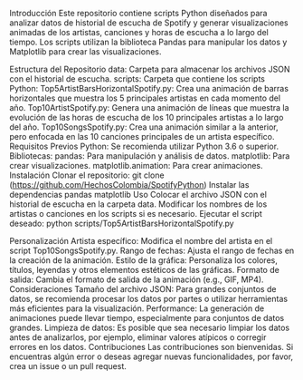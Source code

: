 Introducción
Este repositorio contiene scripts Python diseñados para analizar datos de historial de escucha de Spotify y generar visualizaciones animadas de los artistas, canciones y horas de escucha a lo largo del tiempo. Los scripts utilizan la biblioteca Pandas para manipular los datos y Matplotlib para crear las visualizaciones.

Estructura del Repositorio
data: Carpeta para almacenar los archivos JSON con el historial de escucha.
scripts: Carpeta que contiene los scripts Python:
Top5ArtistBarsHorizontalSpotify.py: Crea una animación de barras horizontales que muestra los 5 principales artistas en cada momento del año.
Top10ArtistSpotify.py: Genera una animación de líneas que muestra la evolución de las horas de escucha de los 10 principales artistas a lo largo del año.
Top10SongsSpotify.py: Crea una animación similar a la anterior, pero enfocada en las 10 canciones principales de un artista específico.
Requisitos Previos
Python: Se recomienda utilizar Python 3.6 o superior.
Bibliotecas:
pandas: Para manipulación y análisis de datos.
matplotlib: Para crear visualizaciones.
matplotlib.animation: Para crear animaciones.
Instalación
Clonar el repositorio:
git clone (https://github.com/HechosColombia/SpotifyPython)
Instalar las dependencias
pandas
matplotlib
Uso
Colocar el archivo JSON con el historial de escucha en la carpeta data.
Modificar los nombres de los artistas o canciones en los scripts si es necesario.
Ejecutar el script deseado:
python scripts/Top5ArtistBarsHorizontalSpotify.py

Personalización
Artista específico: Modifica el nombre del artista en el script Top10SongsSpotify.py.
Rango de fechas: Ajusta el rango de fechas en la creación de la animación.
Estilo de la gráfica: Personaliza los colores, títulos, leyendas y otros elementos estéticos de las gráficas.
Formato de salida: Cambia el formato de salida de la animación (e.g., GIF, MP4).
Consideraciones
Tamaño del archivo JSON: Para grandes conjuntos de datos, se recomienda procesar los datos por partes o utilizar herramientas más eficientes para la visualización.
Performance: La generación de animaciones puede llevar tiempo, especialmente para conjuntos de datos grandes.
Limpieza de datos: Es posible que sea necesario limpiar los datos antes de analizarlos, por ejemplo, eliminar valores atípicos o corregir errores en los datos.
Contribuciones
Las contribuciones son bienvenidas. Si encuentras algún error o deseas agregar nuevas funcionalidades, por favor, crea un issue o un pull request.
